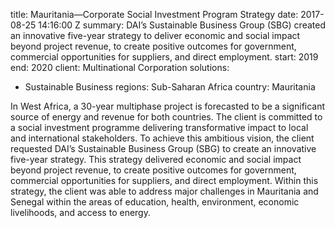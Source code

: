
title: Mauritania—Corporate Social Investment Program Strategy
date: 2017-08-25 14:16:00 Z
summary: DAI’s Sustainable Business Group (SBG) created an innovative five-year strategy
  to deliver economic and social impact beyond project revenue, to create positive
  outcomes for government, commercial opportunities for suppliers, and direct employment.
start: 2019
end: 2020
client: Multinational Corporation
solutions:
- Sustainable Business
regions: Sub-Saharan Africa
country: Mauritania


In West Africa, a 30-year multiphase project is forecasted to be a significant source of energy and revenue for both countries. The client is committed to a social investment programme delivering transformative impact to local and international stakeholders. To achieve this ambitious vision, the client requested DAI’s Sustainable Business Group (SBG) to create an innovative five-year strategy. This strategy delivered economic and social impact beyond project revenue, to create positive outcomes for government, commercial opportunities for suppliers, and direct employment. Within this strategy, the client was able to address major challenges in Mauritania and Senegal within the areas of education, health, environment, economic livelihoods, and access to energy.
